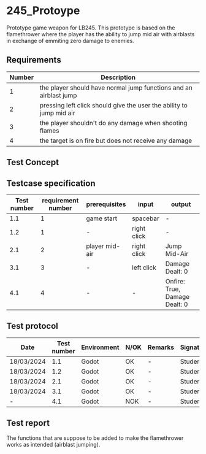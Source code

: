 # 245_Protoype
Prototype game weapon for LB245. This prototype is based on the flamethrower where the player has the ability to jump mid air with airblasts in exchange of emmiting zero damage to enemies.

## Requirements
| Number  | Description |
| ------------- | ------------- |
| 1 | the player should have normal jump functions and an airblast jump|
| 2 | pressing left click should give the user the ability to jump mid air|
| 3 | the player shouldn't do any damage when shooting flames |
| 4 | the target is on fire but does not receive any damage |

## Test Concept

## Testcase specification
| Test number  | requirement number | prerequisites | input | output |
| ------------- | ------------- | ------------ | ------------ | ------------ |
| 1.1 | 1 | game start | spacebar | - |
| 1.2  | 1 | - | right click | - | 
| 2.1 | 2 | player mid-air | right click | Jump Mid-Air |
| 3.1  | 3 | - | left click | Damage Dealt: 0 |
| 4.1  | 4 | - | - | Onfire: True, Damage Dealt: 0 |

## Test protocol
| Date | Test number  | Environment | N/OK | Remarks | Signature | output |
| ------------- | ------------- | ------------ | ------------ | ------------ | ------------ | ------------ |
| 18/03/2024  | 1.1 | Godot | OK | - | Studer | - |
| 18/03/2024  | 1.2 | Godot | OK | - | Studer | - |
| 18/03/2024  | 2.1 | Godot | OK | - | Studer | - |
| 18/03/2024 | 3.1  | Godot | OK | - | Studer | - |
| - | 4.1  | Godot | NOK | - | Studer | - |

## Test report
The functions that are suppose to be added to make the flamethrower works as intended (airblast jumping).
